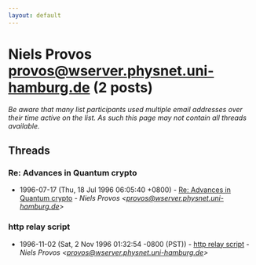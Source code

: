 ```yaml
---
layout: default
---
```


# Niels Provos <provos@wserver.physnet.uni-hamburg.de> (2 posts)

_Be aware that many list participants used multiple email addresses over their time active on the list. As such this page may not contain all threads available._

## Threads

### Re: Advances in Quantum crypto
+ 1996-07-17 (Thu, 18 Jul 1996 06:05:40 +0800) - [Re: Advances in Quantum crypto](/archive/1996/07/e63bf4121ed59202da2357c0a3e20a4cfc3efbada52accab23846e02baa8ddb5) - _Niels Provos \<provos@wserver.physnet.uni-hamburg.de\>_

### http relay script
+ 1996-11-02 (Sat, 2 Nov 1996 01:32:54 -0800 (PST)) - [http relay script](/archive/1996/11/0d0c7bd9fc85d8ab14ad19854322ffe07bcf3ac56f43c1169af0d3a99e5c8035) - _Niels Provos \<provos@wserver.physnet.uni-hamburg.de\>_

